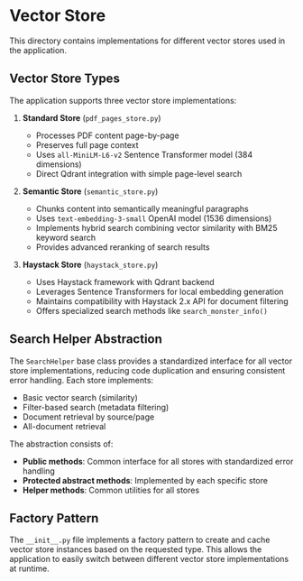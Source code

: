 # Vector Store

This directory contains implementations for different vector stores used in the application.

## Vector Store Types

The application supports three vector store implementations:

1. **Standard Store** (`pdf_pages_store.py`)
   - Processes PDF content page-by-page
   - Preserves full page context
   - Uses `all-MiniLM-L6-v2` Sentence Transformer model (384 dimensions)
   - Direct Qdrant integration with simple page-level search

2. **Semantic Store** (`semantic_store.py`) 
   - Chunks content into semantically meaningful paragraphs
   - Uses `text-embedding-3-small` OpenAI model (1536 dimensions)
   - Implements hybrid search combining vector similarity with BM25 keyword search
   - Provides advanced reranking of search results

3. **Haystack Store** (`haystack_store.py`)
   - Uses Haystack framework with Qdrant backend
   - Leverages Sentence Transformers for local embedding generation
   - Maintains compatibility with Haystack 2.x API for document filtering
   - Offers specialized search methods like `search_monster_info()`

## Search Helper Abstraction

The `SearchHelper` base class provides a standardized interface for all vector store implementations, reducing code duplication and ensuring consistent error handling. Each store implements:

- Basic vector search (similarity)
- Filter-based search (metadata filtering)
- Document retrieval by source/page
- All-document retrieval

The abstraction consists of:

- **Public methods**: Common interface for all stores with standardized error handling
- **Protected abstract methods**: Implemented by each specific store
- **Helper methods**: Common utilities for all stores

## Factory Pattern

The `__init__.py` file implements a factory pattern to create and cache vector store instances based on the requested type. This allows the application to easily switch between different vector store implementations at runtime. 